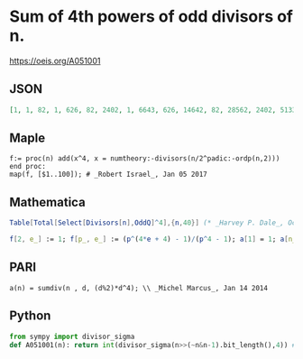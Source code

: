 # Sum of 4th powers of odd divisors of n\.
https://oeis.org/A051001
## JSON
```JSON
[1, 1, 82, 1, 626, 82, 2402, 1, 6643, 626, 14642, 82, 28562, 2402, 51332, 1, 83522, 6643, 130322, 626, 196964, 14642, 279842, 82, 391251, 28562, 538084, 2402, 707282, 51332, 923522, 1, 1200644, 83522, 1503652, 6643, 1874162, 130322, 2342084, 626, 2825762, 196964]
```
## Maple
```Maple
f:= proc(n) add(x^4, x = numtheory:-divisors(n/2^padic:-ordp(n,2))) end proc:
map(f, [$1..100]); # _Robert Israel_, Jan 05 2017
```
## Mathematica
```Mathematica
Table[Total[Select[Divisors[n],OddQ]^4],{n,40}] (* _Harvey P. Dale_, Oct 02 2014 *)
```
```Mathematica
f[2, e_] := 1; f[p_, e_] := (p^(4*e + 4) - 1)/(p^4 - 1); a[1] = 1; a[n_] := Times @@ f @@@ FactorInteger[n]; Array[a, 100] (* _Amiram Eldar_, Sep 14 2020 *)
```
## PARI
```PARI
a(n) = sumdiv(n , d, (d%2)*d^4); \\ _Michel Marcus_, Jan 14 2014
```
## Python
```Python
from sympy import divisor_sigma
def A051001(n): return int(divisor_sigma(n>>(~n&n-1).bit_length(),4)) # _Chai Wah Wu_, Jul 16 2022
```
